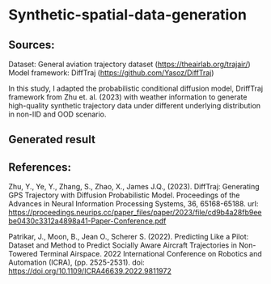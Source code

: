 # Synthetic-spatial-data-generation

## Sources:
Dataset: General aviation trajectory dataset (https://theairlab.org/trajair/)
Model framework: DiffTraj (https://github.com/Yasoz/DiffTraj)

In this study, I adapted the probabilistic conditional diffusion model, DriffTraj framework from Zhu et. al. (2023) with weather information to generate high-quality synthetic trajectory data under different underlying distribution in non-IID and OOD scenario.

## Generated result


## References:
Zhu, Y., Ye, Y., Zhang, S., Zhao, X., James J.Q., (2023). DiffTraj: Generating GPS Trajectory with Diffusion Probabilistic Model. Proceedings of the Advances in Neural Information Processing Systems, 36, 65168-65188. url: https://proceedings.neurips.cc/paper_files/paper/2023/file/cd9b4a28fb9eebe0430c3312a4898a41-Paper-Conference.pdf

Patrikar, J., Moon, B., Jean O., Scherer S. (2022). Predicting Like a Pilot: Dataset and Method to Predict Socially Aware Aircraft Trajectories in Non-Towered Terminal Airspace. 2022 International Conference on Robotics and Automation (ICRA), (pp. 2525-2531). doi: https://doi.org/10.1109/ICRA46639.2022.9811972







